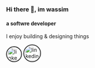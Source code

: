 ### Hi there 👋, im wassim
#### a softwre developer
I enjoy building & designing things


[<img style='border: 2px solid #222; padding: 2px; border-radius: 35px' src='https://cdn0.iconfinder.com/data/icons/social-media-2091/100/social-32-512.png' alt='linkedin' height='35' width='35'>](https://www.codepen.io/wassimbj) [<img style='border: 2px solid #222; padding: 2px; border-radius: 35px' src='https://cdn2.iconfinder.com/data/icons/simple-social-media-shadow/512/14-512.png' alt='linkedin' height='40' width='40'>](https://www.linkedin.com/in/wassimbj/)  
